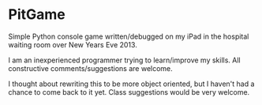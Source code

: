 PitGame
=======

Simple Python console game written/debugged on my iPad in the hospital waiting room over New Years Eve 2013.

I am an inexperienced programmer trying to learn/improve my skills.  All constructive comments/suggestions are welcome.

I thought about rewriting this to be more object oriented, but I haven't had a chance to come back to it yet.  Class suggestions would be very welcome.

